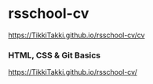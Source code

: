 # rsschool-cv

https://TikkiTakki.github.io/rsschool-cv/cv

### HTML, CSS & Git Basics

https://TikkiTakki.github.io/rsschool-cv/
